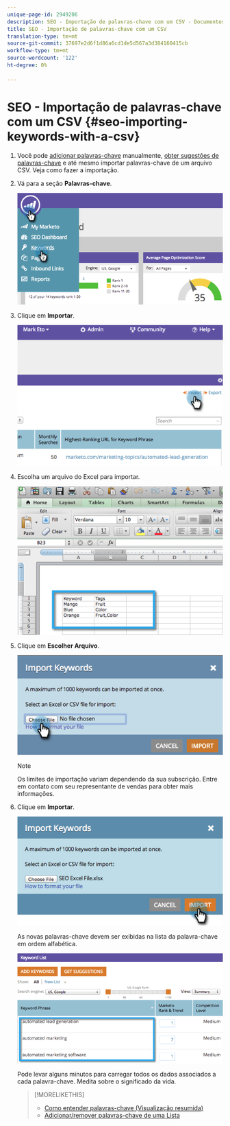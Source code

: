 ```yaml
---
unique-page-id: 2949206
description: SEO - Importação de palavras-chave com um CSV - Documentos de marketing - Documentação do produto
title: SEO - Importação de palavras-chave com um CSV
translation-type: tm+mt
source-git-commit: 37697e2d6f1d86a6cd1de5d567a3d384160415cb
workflow-type: tm+mt
source-wordcount: '122'
ht-degree: 0%

---
```



# SEO - Importação de palavras-chave com um CSV {#seo-importing-keywords-with-a-csv}

1. Você pode [adicionar palavras-chave](/help/marketo/product-docs/additional-apps/seo/keywords/seo-add-keywords.md) manualmente, [obter sugestões de palavras-chave](/help/marketo/product-docs/additional-apps/seo/keywords/seo-get-suggested-keywords.md) e até mesmo importar palavras-chave de um arquivo CSV. Veja como fazer a importação.

1. Vá para a seção **Palavras-chave**.

   ![](assets/image2014-9-18-11-3a44-3a25.png)

1. Clique em **Importar**.

   ![](assets/image2014-9-18-11-3a44-3a36.png)

1. Escolha um arquivo do Excel para importar.

   ![](assets/image2014-9-18-11-3a44-3a42.png)

1. Clique em **Escolher Arquivo**.

   ![](assets/image2014-9-18-11-3a44-3a46.png)

   >[!NOTE]
   >
   >Os limites de importação variam dependendo da sua subscrição. Entre em contato com seu representante de vendas para obter mais informações.

1. Clique em **Importar**.

   ![](assets/image2014-9-18-11-3a45-3a25.png)

   As novas palavras-chave devem ser exibidas na lista da palavra-chave em ordem alfabética.

   ![](assets/image2014-9-18-11-3a45-3a30.png)

   Pode levar alguns minutos para carregar todos os dados associados a cada palavra-chave. Medita sobre o significado da vida.

   >[!MORELIKETHIS]
   >
   >* [Como entender palavras-chave (Visualização resumida)](/help/marketo/product-docs/additional-apps/seo/keywords/seo-understanding-keywords.md)
   >* [Adicionar/remover palavras-chave de uma Lista](/help/marketo/product-docs/additional-apps/seo/keywords/seo-add-remove-keywords-from-a-list.md)

